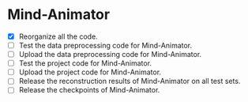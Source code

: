 # Mind-Animator

- [x] Reorganize all the code.
- [ ] Test the data preprocessing code for Mind-Animator.
- [ ] Upload the data preprocessing code for Mind-Animator.
- [ ] Test the project code for Mind-Animator.
- [ ] Upload the project code for Mind-Animator.
- [ ] Release the reconstruction results of Mind-Animator on all test sets.
- [ ] Release the checkpoints of Mind-Animator.
